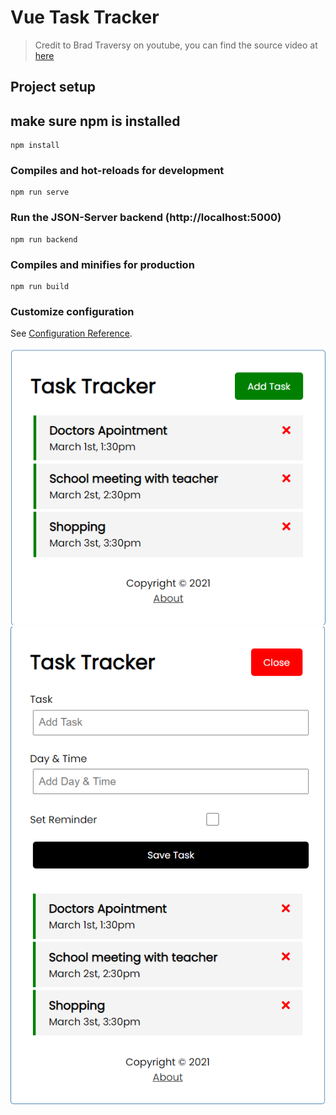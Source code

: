 # Vue Task Tracker
> Credit to Brad Traversy on youtube, you can find the source video at [here](https://www.youtube.com/watch?v=qZXt1Aom3Cs)

## Project setup
## make sure npm is installed
```
npm install
```

### Compiles and hot-reloads for development
```
npm run serve
```

### Run the JSON-Server backend (http://localhost:5000)
```
npm run backend
```

### Compiles and minifies for production
```
npm run build
```

### Customize configuration
See [Configuration Reference](https://cli.vuejs.org/config/).

![homepage](./screen-shot/home.png)
![addpage](./screen-shot/add-task.png)